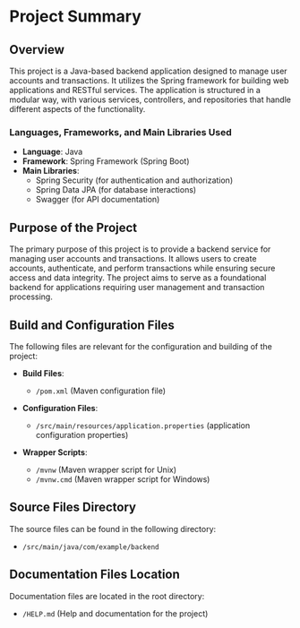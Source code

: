 # Project Summary

## Overview

This project is a Java-based backend application designed to manage user accounts and transactions. It utilizes the Spring framework for building web applications and RESTful services. The application is structured in a modular way, with various services, controllers, and repositories that handle different aspects of the functionality.

### Languages, Frameworks, and Main Libraries Used

- **Language**: Java
- **Framework**: Spring Framework (Spring Boot)
- **Main Libraries**: 
  - Spring Security (for authentication and authorization)
  - Spring Data JPA (for database interactions)
  - Swagger (for API documentation)

## Purpose of the Project

The primary purpose of this project is to provide a backend service for managing user accounts and transactions. It allows users to create accounts, authenticate, and perform transactions while ensuring secure access and data integrity. The project aims to serve as a foundational backend for applications requiring user management and transaction processing.

## Build and Configuration Files

The following files are relevant for the configuration and building of the project:

- **Build Files**:
  - `/pom.xml` (Maven configuration file)

- **Configuration Files**:
  - `/src/main/resources/application.properties` (application configuration properties)

- **Wrapper Scripts**:
  - `/mvnw` (Maven wrapper script for Unix)
  - `/mvnw.cmd` (Maven wrapper script for Windows)

## Source Files Directory

The source files can be found in the following directory:

- `/src/main/java/com/example/backend`

## Documentation Files Location

Documentation files are located in the root directory:

- `/HELP.md` (Help and documentation for the project)